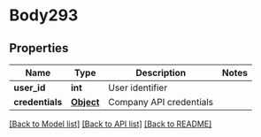 # Body293

## Properties
Name | Type | Description | Notes
------------ | ------------- | ------------- | -------------
**user_id** | **int** | User identifier | 
**credentials** | [**Object**](Object.md) | Company API credentials | 

[[Back to Model list]](../README.md#documentation-for-models) [[Back to API list]](../README.md#documentation-for-api-endpoints) [[Back to README]](../README.md)

